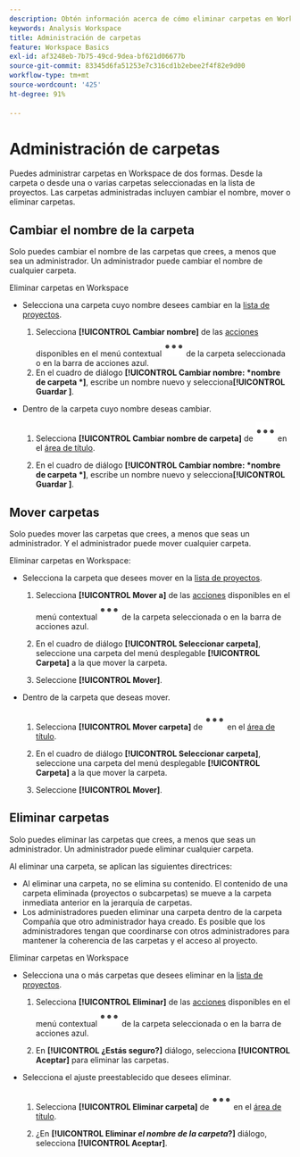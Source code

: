 ```yaml
---
description: Obtén información acerca de cómo eliminar carpetas en Workspace
keywords: Analysis Workspace
title: Administración de carpetas
feature: Workspace Basics
exl-id: af3248eb-7b75-49cd-9dea-bf621d06677b
source-git-commit: 83345d6fa51253e7c316cd1b2ebee2f4f82e9d00
workflow-type: tm+mt
source-wordcount: '425'
ht-degree: 91%

---
```


# Administración de carpetas

Puedes administrar carpetas en Workspace de dos formas. Desde la carpeta o desde una o varias carpetas seleccionadas en la lista de proyectos. Las carpetas administradas incluyen cambiar el nombre, mover o eliminar carpetas.

## Cambiar el nombre de la carpeta

Solo puedes cambiar el nombre de las carpetas que crees, a menos que sea un administrador. Un administrador puede cambiar el nombre de cualquier carpeta.

Eliminar carpetas en Workspace

* Selecciona una carpeta cuyo nombre desees cambiar en la [lista de proyectos](/help/analyze/analysis-workspace/build-workspace-project/freeform-overview.md#project-list).

   1. Selecciona **[!UICONTROL Cambiar nombre]** de las [acciones](/help/analyze/analysis-workspace/build-workspace-project/freeform-overview.md#actions) disponibles en el menú contextual ![Más](/help/assets/icons/More.svg) de la carpeta seleccionada o en la barra de acciones azul.
   1. En el cuadro de diálogo **[!UICONTROL Cambiar nombre: *nombre de carpeta *]**, escribe un nombre nuevo y selecciona&#x200B;**[!UICONTROL Guardar &#x200B;]**.

* Dentro de la carpeta cuyo nombre deseas cambiar.

   1. Selecciona **[!UICONTROL Cambiar nombre de carpeta]** de ![Más](/help/assets/icons/More.svg) en el [área de título](/help/analyze/analysis-workspace/build-workspace-project/freeform-overview.md#title-area).

   1. En el cuadro de diálogo **[!UICONTROL Cambiar nombre: *nombre de carpeta *]**, escribe un nombre nuevo y selecciona&#x200B;**[!UICONTROL Guardar &#x200B;]**.


## Mover carpetas

Solo puedes mover las carpetas que crees, a menos que seas un administrador. Y el administrador puede mover cualquier carpeta.

Eliminar carpetas en Workspace:

* Selecciona la carpeta que desees mover en la [lista de proyectos](/help/analyze/analysis-workspace/build-workspace-project/freeform-overview.md#project-list).

   1. Selecciona **[!UICONTROL Mover a]** de las [acciones](/help/analyze/analysis-workspace/build-workspace-project/freeform-overview.md#actions) disponibles en el menú contextual ![Más](/help/assets/icons/More.svg) de la carpeta seleccionada o en la barra de acciones azul.
   1. En el cuadro de diálogo **[!UICONTROL Seleccionar carpeta]**, seleccione una carpeta del menú desplegable **[!UICONTROL Carpeta]** a la que mover la carpeta.

   1. Seleccione **[!UICONTROL Mover]**.

* Dentro de la carpeta que deseas mover.

   1. Selecciona **[!UICONTROL Mover carpeta]** de ![Más](/help/assets/icons/More.svg) en el [área de título](/help/analyze/analysis-workspace/build-workspace-project/freeform-overview.md#title-area).

   1. En el cuadro de diálogo **[!UICONTROL Seleccionar carpeta]**, seleccione una carpeta del menú desplegable **[!UICONTROL Carpeta]** a la que mover la carpeta.

   1. Seleccione **[!UICONTROL Mover]**.


## Eliminar carpetas

Solo puedes eliminar las carpetas que crees, a menos que seas un administrador. Un administrador puede eliminar cualquier carpeta.

Al eliminar una carpeta, se aplican las siguientes directrices:

* Al eliminar una carpeta, no se elimina su contenido. El contenido de una carpeta eliminada (proyectos o subcarpetas) se mueve a la carpeta inmediata anterior en la jerarquía de carpetas.
* Los administradores pueden eliminar una carpeta dentro de la carpeta Compañía que otro administrador haya creado. Es posible que los administradores tengan que coordinarse con otros administradores para mantener la coherencia de las carpetas y el acceso al proyecto.

Eliminar carpetas en Workspace

* Selecciona una o más carpetas que desees eliminar en la [lista de proyectos](/help/analyze/analysis-workspace/build-workspace-project/freeform-overview.md#project-list).

   1. Selecciona **[!UICONTROL Eliminar]** de las [acciones](/help/analyze/analysis-workspace/build-workspace-project/freeform-overview.md#actions) disponibles en el menú contextual ![Más](/help/assets/icons/More.svg) de la carpeta seleccionada o en la barra de acciones azul.

   1. En **[!UICONTROL ¿Estás seguro?]** diálogo, selecciona **[!UICONTROL Aceptar]** para eliminar las carpetas.

* Selecciona el ajuste preestablecido que desees eliminar.

   1. Selecciona **[!UICONTROL Eliminar carpeta]** de ![Más](/help/assets/icons/More.svg) en el [área de título](/help/analyze/analysis-workspace/build-workspace-project/freeform-overview.md#title-area).

   1. ¿En **[!UICONTROL Eliminar *el nombre de la carpeta*?]** diálogo, selecciona **[!UICONTROL Aceptar]**.


<!-- 
# Delete Folders 

You can delete folders that you create.

**Guidelines**

*  Deleting a folder does not delete the contents of the folder. The contents of a deleted folder (projects or sub-folders) are moved to the immediate folder above in the folder hierarchy.
*  Admins can delete a folder within the Company folder that another admin created. Admins may need to coordinate with other Admins to keep folder and project access consistent. See [About Folders in Analytics](/help/analyze/analysis-workspace/build-workspace-project/workspace-folders/about-folders.md)

To delete a folder

1.  Click the **…** ellipsis icon in the top-right.

    ![](/help/analyze/analysis-workspace/build-workspace-project/assets/select-delete-folder.png)
 
2.  Select **Delete folder**.
 
    A confirmation notification indicates that the folder was deleted.

    ![](/help/analyze/analysis-workspace/build-workspace-project/assets/deleted-folder.png)

-->